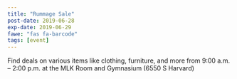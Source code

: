 ```yaml
---
title: "Rummage Sale"
post-date: 2019-06-28
exp-date: 2019-06-29
fawe: "fas fa-barcode"
tags: [event]
---
```

Find deals on various items like clothing, furniture, and more from 9:00 a.m. – 2:00 p.m. at the MLK Room and Gymnasium (6550 S Harvard)